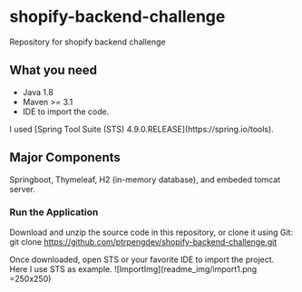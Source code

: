 # shopify-backend-challenge
Repository for shopify backend challenge

## What you need
<ul>
 <li> Java 1.8 </li>
 <li> Maven >= 3.1 </li>
 <li> IDE to import the code.</li>
</ul>
I used [Spring Tool Suite (STS) 4.9.0.RELEASE](https://spring.io/tools).

## Major Components

Springboot, Thymeleaf, H2 (in-memory database), and embeded tomcat server. <br/>


### Run the Application
Download and unzip the source code in this repository, or clone it using Git: git clone https://github.com/ptrpengdev/shopify-backend-challenge.git <br/>

Once downloaded, open STS or your favorite IDE to import the project. 
<br/> Here I use STS as example.
![ImportImg](readme_img/import1.png =250x250)



